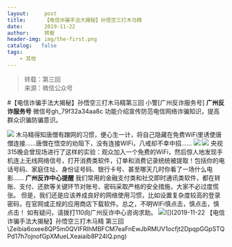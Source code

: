 ```yaml
---
layout:     post
title:      【电信诈骗手法大揭秘】孙悟空三打木马精
date:       2019-11-22
author:     转载
header-img: img/the-first.png
catalog:   false
tags:
    - 其他
---
```


<blockquote><p>转载：第三回<br>
来源：微信公众号</p></blockquote>

#【电信诈骗手法大揭秘】孙悟空三打木马精第三回
小警[广州反诈服务号]
**广州反诈服务号**
微信号gh_79f32a34aa8c
功能介绍宣传防范电信网络诈骗知识，提高群众识骗防骗意识。

![]({{site.baseurl}}/postimg/Zeibia6oxee8QP5m0QVIFRIhMBFCM7eaFn3MR8HtpibiaNF3d1hevbyNDXNBKmP4ic2juCCL82ptJUlf1ZCGOezaTRA.gif)
木马精得知唐僧有蹭网的习惯，便心生一计，将自己隐藏在免费WiFi里诱使唐僧连接……唐僧在悟空的劝阻下，没有连接WIFi，八戒却不幸中招……
![]({{site.baseurl}}/postimg/Zeibia6oxee8SFuuC0sI0euckfCNGvgIWjJJqeIyn4NiadZIKZuackfricYAZcRPOaiaBv1MiaPicgfRyrIFHyMakIYJA.jpeg)
![]({{site.baseurl}}/postimg/Zeibia6oxee8SFuuC0sI0euckfCNGvgIWjHsuCT6DQJ2sqRic611luCOghI7DUq8sVJuF3pskIfLV4S8YeUzu2WXg.gif)
央视315晚会曾现场进行了这样的实验：观众加入一个免费的WiFi，然后惊人地发现手机连上无线网络信号，打开消费类软件，订单和消费记录统统被提取！包括你的电话号码、家庭住址、身份证号码、银行卡号、甚至哪天几时你看了一场什么电影……
**广州反诈中心提醒**
我们常用的金融支付类和社交即时通讯类软件，都在转账、支付、还款等关键环节对账号、密码采取严格的安全措施，大家不必过度慌张。
但是，我们还是应该养成良好的网络使用习惯，比如设置复杂度较高的登录密码，在官网或正规的应用商店下载软件。总之，不明WIFi慎点击，慎点击，慎点击！
如有疑问，请拨打110向广州反诈中心咨询求助。
![]({{site.baseurl}}/postimg/Zeibia6oxee8QP5m0QVIFRIhMBFCM7eaFn4r7ufSm0Ma5I0nRV6UDCALV3ePbShFzvxNkzrzuyReS6j0iape39Q9w.png)![](2019-11-22
【电信诈骗手法大揭秘】孙悟空三打木马精
第三回\\Zeibia6oxee8QP5m0QVIFRIhMBFCM7eaFnEwJbRMUV1ocfjt2DpqpGGpSTQPd17h7ojnofGpXMueLXeaiaib8P24lQ.png)
